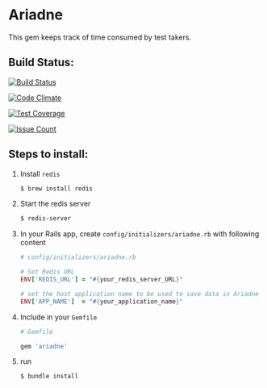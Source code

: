 
Ariadne
===

This gem keeps track of time consumed by test takers. 

Build Status:
---

[![Build Status](https://travis-ci.org/elitmus/ariadne.svg?branch=master)](https://travis-ci.org/elitmus/ariadne)

[![Code Climate](https://codeclimate.com/github/elitmus/ariadne/badges/gpa.svg)](https://codeclimate.com/github/elitmus/ariadne)

[![Test Coverage](https://codeclimate.com/github/elitmus/ariadne/badges/coverage.svg)](https://codeclimate.com/github/elitmus/ariadne/coverage)

[![Issue Count](https://codeclimate.com/github/elitmus/ariadne/badges/issue_count.svg)](https://codeclimate.com/github/elitmus/ariadne)

Steps to install:
---

1. Install `redis`

    ```sh
    $ brew install redis
    ```

2. Start the redis server

    ```sh
    $ redis-server
    ```

3. In your Rails app, create `config/initializers/ariadne.rb` with following content

    ```ruby
    # config/initializers/ariadne.rb

    # Set Redis URL
    ENV['REDIS_URL'] = "#{your_redis_server_URL}"

    # set the host application name to be used to save data in Ariadne
    ENV['APP_NAME']  = "#{your_application_name}"
    ```

4. Include in your `Gemfile` 

    ```ruby
    # Gemfile

    gem 'ariadne'
    ```

5. run 
    ```sh
    $ bundle install
    ```